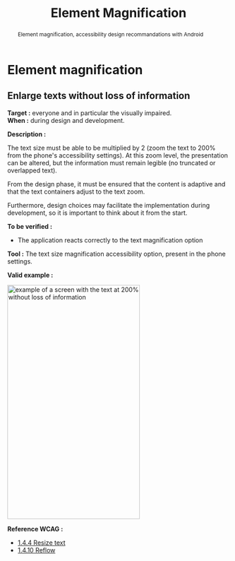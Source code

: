 ﻿---
title: "Element Magnification"
abstract: "Element magnification, accessibility design recommandations with Android"
---

# Element magnification

## Enlarge texts without loss of information

**Target&nbsp;:** everyone and in particular the visually impaired.  
**When&nbsp;:** during design and development.

**Description&nbsp;:** 

The text size must be able to be multiplied by 2 (zoom the text to 200% from the phone's accessibility settings). At this zoom level, the presentation can be altered, but the information must remain legible (no truncated or overlapped text).

From the design phase, it must be ensured that the content is adaptive and that the text containers adjust to the text zoom. 

Furthermore, design choices may facilitate the implementation during development, so it is important to think about it from the start.

**To be verified&nbsp;:**

- The application reacts correctly to the text magnification option

**Tool&nbsp;:**
The text size magnification accessibility option, present in the phone settings.


**Valid example&nbsp;:**  

<img src="../../../images/agrandissement.jpg" alt="example of a screen with the text at 200% without loss of information" width="300" height="530">


**Reference <abbr>WCAG</abbr>&nbsp;:**  
- <a lang="en" href="https://www.w3.org/TR/WCAG21/#resize-text">1.4.4 Resize text</a>
- <a lang="en" href="https://www.w3.org/TR/WCAG21/#reflow">1.4.10 Reflow</a>

